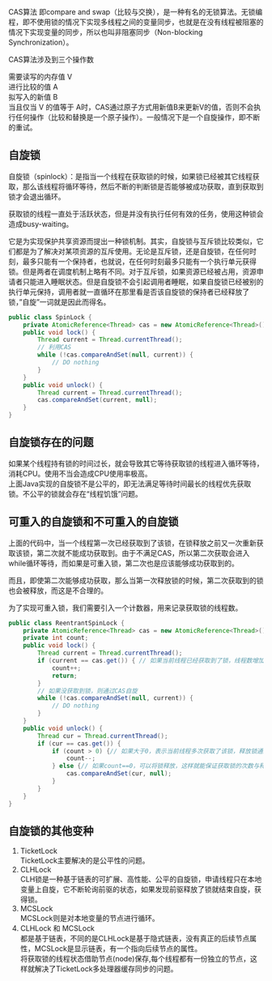 CAS算法 即compare and swap（比较与交换），是一种有名的无锁算法。无锁编程，即不使用锁的情况下实现多线程之间的变量同步，也就是在没有线程被阻塞的情况下实现变量的同步，所以也叫非阻塞同步（Non-blocking Synchronization）。  

CAS算法涉及到三个操作数

需要读写的内存值 V  
进行比较的值 A  
拟写入的新值 B  
当且仅当 V 的值等于 A时，CAS通过原子方式用新值B来更新V的值，否则不会执行任何操作（比较和替换是一个原子操作）。一般情况下是一个自旋操作，即不断的重试。  

## 自旋锁
自旋锁（spinlock）：是指当一个线程在获取锁的时候，如果锁已经被其它线程获取，那么该线程将循环等待，然后不断的判断锁是否能够被成功获取，直到获取到锁才会退出循环。

获取锁的线程一直处于活跃状态，但是并没有执行任何有效的任务，使用这种锁会造成busy-waiting。

它是为实现保护共享资源而提出一种锁机制。其实，自旋锁与互斥锁比较类似，它们都是为了解决对某项资源的互斥使用。无论是互斥锁，还是自旋锁，在任何时刻，最多只能有一个保持者，也就说，在任何时刻最多只能有一个执行单元获得锁。但是两者在调度机制上略有不同。对于互斥锁，如果资源已经被占用，资源申请者只能进入睡眠状态。但是自旋锁不会引起调用者睡眠，如果自旋锁已经被别的执行单元保持，调用者就一直循环在那里看是否该自旋锁的保持者已经释放了锁，”自旋”一词就是因此而得名。
```java
public class SpinLock {
    private AtomicReference<Thread> cas = new AtomicReference<Thread>();
    public void lock() {
        Thread current = Thread.currentThread();
        // 利用CAS
        while (!cas.compareAndSet(null, current)) {
            // DO nothing
        }
    }
    public void unlock() {
        Thread current = Thread.currentThread();
        cas.compareAndSet(current, null);
    }
}
```
## 自旋锁存在的问题
如果某个线程持有锁的时间过长，就会导致其它等待获取锁的线程进入循环等待，消耗CPU。使用不当会造成CPU使用率极高。  
上面Java实现的自旋锁不是公平的，即无法满足等待时间最长的线程优先获取锁。不公平的锁就会存在“线程饥饿”问题。  

## 可重入的自旋锁和不可重入的自旋锁
上面的代码中，当一个线程第一次已经获取到了该锁，在锁释放之前又一次重新获取该锁，第二次就不能成功获取到。由于不满足CAS，所以第二次获取会进入while循环等待，而如果是可重入锁，第二次也是应该能够成功获取到的。

而且，即使第二次能够成功获取，那么当第一次释放锁的时候，第二次获取到的锁也会被释放，而这是不合理的。

为了实现可重入锁，我们需要引入一个计数器，用来记录获取锁的线程数。
```java
public class ReentrantSpinLock {
    private AtomicReference<Thread> cas = new AtomicReference<Thread>();
    private int count;
    public void lock() {
        Thread current = Thread.currentThread();
        if (current == cas.get()) { // 如果当前线程已经获取到了锁，线程数增加一，然后返回
            count++;
            return;
        }
        // 如果没获取到锁，则通过CAS自旋
        while (!cas.compareAndSet(null, current)) {
            // DO nothing
        }
    }
    public void unlock() {
        Thread cur = Thread.currentThread();
        if (cur == cas.get()) {
            if (count > 0) {// 如果大于0，表示当前线程多次获取了该锁，释放锁通过count减一来模拟
                count--;
            } else {// 如果count==0，可以将锁释放，这样就能保证获取锁的次数与释放锁的次数是一致的了。
                cas.compareAndSet(cur, null);
            }
        }
    }
}
```
## 自旋锁的其他变种
1. TicketLock  
TicketLock主要解决的是公平性的问题。  
2. CLHLock  
CLH锁是一种基于链表的可扩展、高性能、公平的自旋锁，申请线程只在本地变量上自旋，它不断轮询前驱的状态，如果发现前驱释放了锁就结束自旋，获得锁。  
3. MCSLock  
MCSLock则是对本地变量的节点进行循环。  
4. CLHLock 和 MCSLock  
都是基于链表，不同的是CLHLock是基于隐式链表，没有真正的后续节点属性，MCSLock是显示链表，有一个指向后续节点的属性。  
将获取锁的线程状态借助节点(node)保存,每个线程都有一份独立的节点，这样就解决了TicketLock多处理器缓存同步的问题。    